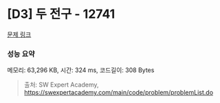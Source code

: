 # [D3] 두 전구 - 12741 

[문제 링크](https://swexpertacademy.com/main/code/problem/problemDetail.do?contestProbId=AXuUo_Tqs9kDFARa) 

### 성능 요약

메모리: 63,296 KB, 시간: 324 ms, 코드길이: 308 Bytes



> 출처: SW Expert Academy, https://swexpertacademy.com/main/code/problem/problemList.do